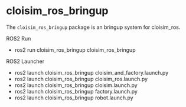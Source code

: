 # cloisim_ros_bringup

The `cloisim_ros_bringup` package is an bringup system for cloisim_ros.

ROS2 Run

- ros2 run cloisim_ros_bringup cloisim_ros_bringup

ROS2 Launcher

- ros2 launch cloisim_ros_bringup cloisim_and_factory.launch.py
- ros2 launch cloisim_ros_bringup cloisim_ros.launch.py
- ros2 launch cloisim_ros_bringup cloisim.launch.py
- ros2 launch cloisim_ros_bringup factory.launch.py
- ros2 launch cloisim_ros_bringup robot.launch.py
